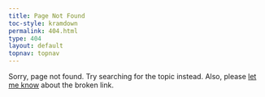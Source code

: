 ```yaml
---
title: Page Not Found
toc-style: kramdown
permalink: 404.html
type: 404
layout: default
topnav: topnav
---
```


<p>Sorry, page not found. Try searching for the topic instead. Also, please <a href="https://idratherbewriting.com/contact/">let me know</a> about the broken link.</p>
